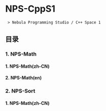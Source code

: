 # **NPS**-CppS1
     > Nebula Programming Studio / C++ Space 1

## 目录
### 1. NPS-Math
####    1. NPS-Math(zh-CN)
####    2. NPS-Math(en)
### 2. NPS-Sort
####    1. NPS-Math(zh-CN)
